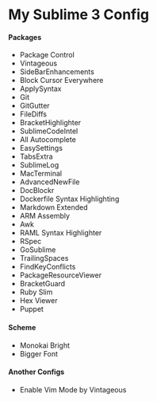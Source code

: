 # My Sublime 3 Config
#### Packages
* Package Control
* Vintageous
* SideBarEnhancements
* Block Cursor Everywhere
* ApplySyntax
* Git
* GitGutter
* FileDiffs
* BracketHighlighter
* SublimeCodeIntel
* All Autocomplete
* EasySettings
* TabsExtra
* SublimeLog
* MacTerminal
* AdvancedNewFile
* DocBlockr
* Dockerfile Syntax Highlighting
* Markdown Extended
* ARM Assembly
* Awk
* RAML Syntax Highlighter
* RSpec
* GoSublime
* TrailingSpaces
* FindKeyConflicts
* PackageResourceViewer
* BracketGuard
* Ruby Slim
* Hex Viewer
* Puppet

#### Scheme
* Monokai Bright
* Bigger Font

#### Another Configs
* Enable Vim Mode by Vintageous
